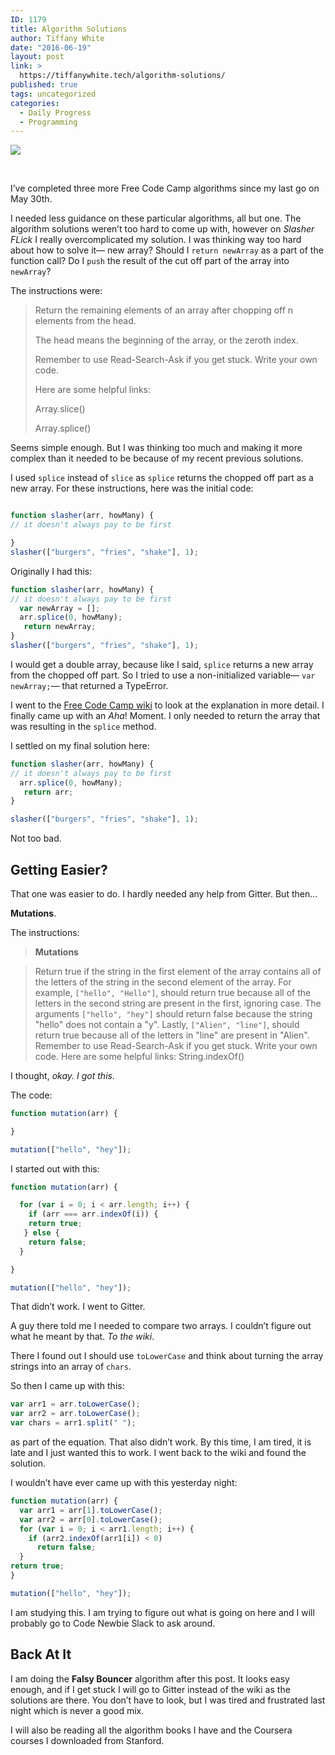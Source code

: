 ```yaml
---
ID: 1179
title: Algorithm Solutions
author: Tiffany White
date: "2016-06-19"
layout: post
link: >
  https://tiffanywhite.tech/algorithm-solutions/
published: true
tags: uncategorized
categories:
  - Daily Progress
  - Programming
---
```



![](https://res.cloudinary.com/twhiteblog/image/upload/v1552108351/Header%20Images/algos.png)

&nbsp;

I’ve completed three more Free Code Camp algorithms since my last go on May 30th.

I needed less guidance on these particular algorithms, all but one. The algorithm solutions weren’t too hard to come up with, however on <em>Slasher FLick</em> I really overcomplicated my solution. I was thinking way too hard about how to solve it— new array? Should I `return newArray` as a part of the function call? Do I `push` the result of the cut off part of the array into `newArray`?

The instructions were:
<blockquote>Return the remaining elements of an array after chopping off n elements from the head.

The head means the beginning of the array, or the zeroth index.

Remember to use Read-Search-Ask if you get stuck. Write your own code.

Here are some helpful links:

Array.slice()

Array.splice()</blockquote>
Seems simple enough. But I was thinking too much and making it more complex than it needed to be because of my recent previous solutions.

I used `splice` instead of `slice` as `splice` returns the chopped off part as a new array. For these instructions, here was the initial code:

```js

function slasher(arr, howMany) {
// it doesn't always pay to be first

}
slasher(["burgers", "fries", "shake"], 1);
```

Originally I had this:


```js
function slasher(arr, howMany) {
// it doesn't always pay to be first
  var newArray = [];
  arr.splice(0, howMany);
   return newArray;
}
slasher(["burgers", "fries", "shake"], 1);
```


I would get a double array, because like I said, `splice` returns a new array from the chopped off part. So I tried to use a non-initialized variable— `var newArray;`— that returned a TypeError.

I went to the <a href="https://www.freecodecamp.com/wiki/en/" target="_blank">Free Code Camp wiki</a> to look at the explanation in more detail. I finally came up with an <em>Aha</em>! Moment. I only needed to return the array that was resulting in the `splice` method.

I settled on my final solution here:


```js
function slasher(arr, howMany) {
// it doesn't always pay to be first
  arr.splice(0, howMany);
   return arr;
}

slasher(["burgers", "fries", "shake"], 1);
```

Not too bad.

<h2>Getting Easier?</h2>
That one was easier to do. I hardly needed any help from Gitter. But then…

<strong>Mutations</strong>.

The instructions:

> **Mutations**

> Return true if the string in the first element of the array contains all of the letters of the string in the second element of the array.
> For example, `["hello", "Hello"]`, should return true because all of the letters in the second string are present in the first, ignoring case.
> The arguments `["hello", "hey"]` should return false because the string "hello" does not contain a "y".
> Lastly, `["Alien", "line"]`, should return true because all of the letters in "line" are present in "Alien".
> Remember to use Read-Search-Ask if you get stuck. Write your own code.
> Here are some helpful links:
> String.indexOf()

I thought, <em>okay. I got this.</em>

The code:

```js
function mutation(arr) {

}

mutation(["hello", "hey"]);
```
I started out with this:

```js
function mutation(arr) {

  for (var i = 0; i < arr.length; i++) {
    if (arr === arr.indexOf(i)) {
    return true;
   } else {
    return false;
  }

}

mutation(["hello", "hey"]);
```


That didn’t work. I went to Gitter.

A guy there told me I needed to compare two arrays. I couldn’t figure out what he meant by that. <em>To the wiki</em>.

There I found out I should use `toLowerCase` and think about turning the array strings into an array of `chars`.

So then I came up with this:

```js
var arr1 = arr.toLowerCase();
var arr2 = arr.toLowerCase();
var chars = arr1.split(" ");
```

as part of the equation. That also didn’t work. By this time, I am tired, it is late and I just wanted this to work. I went back to the wiki and found the solution.

I wouldn’t have ever came up with this yesterday night:

```js
function mutation(arr) {
  var arr1 = arr[1].toLowerCase();
  var arr2 = arr[0].toLowerCase();
  for (var i = 0; i < arr1.length; i++) {
    if (arr2.indexOf(arr1[i]) < 0)
      return false;
  }
return true;
}

mutation(["hello", "hey"]);
```


I am studying this. I am trying to figure out what is going on here and I will probably go to Code Newbie Slack to ask around.
<h2>Back At It</h2>
I am doing the <strong>Falsy Bouncer</strong> algorithm after this post. It looks easy enough, and if I get stuck I will go to Gitter instead of the wiki as the solutions are there. You don’t have to look, but I was tired and frustrated last night which is never a good mix.

I will also be reading all the algorithm books I have and the Coursera courses I downloaded from Stanford.